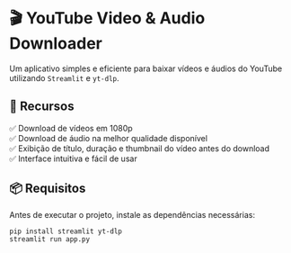 # 🎬 YouTube Video & Audio Downloader

Um aplicativo simples e eficiente para baixar vídeos e áudios do YouTube utilizando `Streamlit` e `yt-dlp`.

## 📌 Recursos
✅ Download de vídeos em 1080p  
✅ Download de áudio na melhor qualidade disponível  
✅ Exibição de título, duração e thumbnail do vídeo antes do download  
✅ Interface intuitiva e fácil de usar  

## 📦 Requisitos
Antes de executar o projeto, instale as dependências necessárias:

```bash
pip install streamlit yt-dlp
streamlit run app.py
